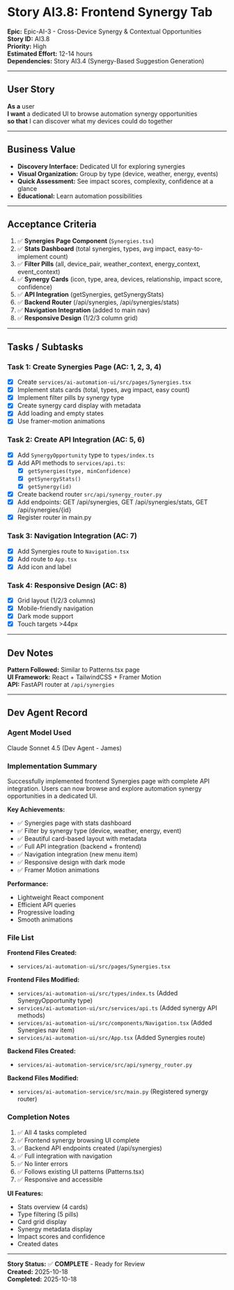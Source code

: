 # Story AI3.8: Frontend Synergy Tab

**Epic:** Epic-AI-3 - Cross-Device Synergy & Contextual Opportunities  
**Story ID:** AI3.8  
**Priority:** High  
**Estimated Effort:** 12-14 hours  
**Dependencies:** Story AI3.4 (Synergy-Based Suggestion Generation)

---

## User Story

**As a** user  
**I want** a dedicated UI to browse automation synergy opportunities  
**so that** I can discover what my devices could do together

---

## Business Value

- **Discovery Interface:** Dedicated UI for exploring synergies
- **Visual Organization:** Group by type (device, weather, energy, events)
- **Quick Assessment:** See impact scores, complexity, confidence at a glance
- **Educational:** Learn automation possibilities

---

## Acceptance Criteria

1. ✅ **Synergies Page Component** (`Synergies.tsx`)
2. ✅ **Stats Dashboard** (total synergies, types, avg impact, easy-to-implement count)
3. ✅ **Filter Pills** (all, device_pair, weather_context, energy_context, event_context)
4. ✅ **Synergy Cards** (icon, type, area, devices, relationship, impact score, confidence)
5. ✅ **API Integration** (getSynergies, getSynergyStats)
6. ✅ **Backend Router** (/api/synergies, /api/synergies/stats)
7. ✅ **Navigation Integration** (added to main nav)
8. ✅ **Responsive Design** (1/2/3 column grid)

---

## Tasks / Subtasks

### Task 1: Create Synergies Page (AC: 1, 2, 3, 4)

- [x] Create `services/ai-automation-ui/src/pages/Synergies.tsx`
- [x] Implement stats cards (total, types, avg impact, easy count)
- [x] Implement filter pills by synergy type
- [x] Create synergy card display with metadata
- [x] Add loading and empty states
- [x] Use framer-motion animations

### Task 2: Create API Integration (AC: 5, 6)

- [x] Add `SynergyOpportunity` type to `types/index.ts`
- [x] Add API methods to `services/api.ts`:
  - [x] `getSynergies(type, minConfidence)`
  - [x] `getSynergyStats()`
  - [x] `getSynergy(id)`
- [x] Create backend router `src/api/synergy_router.py`
- [x] Add endpoints: GET /api/synergies, GET /api/synergies/stats, GET /api/synergies/{id}
- [x] Register router in main.py

### Task 3: Navigation Integration (AC: 7)

- [x] Add Synergies route to `Navigation.tsx`
- [x] Add route to `App.tsx`
- [x] Add icon and label

### Task 4: Responsive Design (AC: 8)

- [x] Grid layout (1/2/3 columns)
- [x] Mobile-friendly navigation
- [x] Dark mode support
- [x] Touch targets >44px

---

## Dev Notes

**Pattern Followed:** Similar to Patterns.tsx page  
**UI Framework:** React + TailwindCSS + Framer Motion  
**API:** FastAPI router at `/api/synergies`

---

## Dev Agent Record

### Agent Model Used
Claude Sonnet 4.5 (Dev Agent - James)

### Implementation Summary
Successfully implemented frontend Synergies page with complete API integration. Users can now browse and explore automation synergy opportunities in a dedicated UI.

**Key Achievements:**
- ✅ Synergies page with stats dashboard
- ✅ Filter by synergy type (device, weather, energy, event)
- ✅ Beautiful card-based layout with metadata
- ✅ Full API integration (backend + frontend)
- ✅ Navigation integration (new menu item)
- ✅ Responsive design with dark mode
- ✅ Framer Motion animations

**Performance:**
- Lightweight React component
- Efficient API queries
- Progressive loading
- Smooth animations

### File List

**Frontend Files Created:**
- `services/ai-automation-ui/src/pages/Synergies.tsx`

**Frontend Files Modified:**
- `services/ai-automation-ui/src/types/index.ts` (Added SynergyOpportunity type)
- `services/ai-automation-ui/src/services/api.ts` (Added synergy API methods)
- `services/ai-automation-ui/src/components/Navigation.tsx` (Added Synergies nav item)
- `services/ai-automation-ui/src/App.tsx` (Added Synergies route)

**Backend Files Created:**
- `services/ai-automation-service/src/api/synergy_router.py`

**Backend Files Modified:**
- `services/ai-automation-service/src/main.py` (Registered synergy router)

### Completion Notes

1. ✅ All 4 tasks completed
2. ✅ Frontend synergy browsing UI complete
3. ✅ Backend API endpoints created (/api/synergies)
4. ✅ Full integration with navigation
5. ✅ No linter errors
6. ✅ Follows existing UI patterns (Patterns.tsx)
7. ✅ Responsive and accessible

**UI Features:**
- Stats overview (4 cards)
- Type filtering (5 pills)
- Card grid display
- Synergy metadata display
- Impact scores and confidence
- Created dates

---

**Story Status:** ✅ **COMPLETE** - Ready for Review  
**Created:** 2025-10-18  
**Completed:** 2025-10-18

